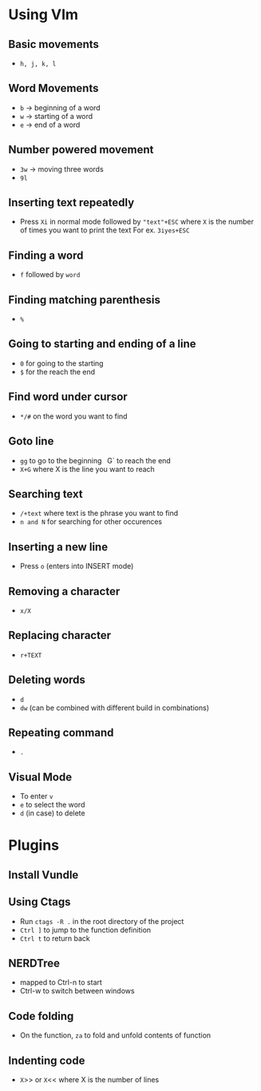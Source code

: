 # Using VIm

## Basic movements
- `h, j, k, l`

## Word Movements
- `b` -> beginning of a word
- `w` -> starting of a word
- `e` -> end of a word

## Number powered movement
- `3w` -> moving three words
- `9l` 

## Inserting text repeatedly
- Press `Xi` in normal mode followed by `"text"+ESC` where `X` is the number of times you want to print the text
For ex. `3iyes+ESC`

## Finding a word
- `f` followed by `word`

## Finding matching parenthesis
- `%`

## Going to starting and ending of a line
- `0` for going to the starting
- `$` for the reach the end

## Find word under cursor
- `*/#` on the word you want to find

## Goto line
- `gg` to go to the beginning
` `G` to reach the end
- `X+G` where X is the line you want to reach

## Searching text
- `/+text` where text is the phrase you want to find
- `n and N` for searching for other occurences

## Inserting a new line
- Press `o` (enters into INSERT mode)

## Removing a character
- `x/X`

## Replacing character
- `r+TEXT`

## Deleting words
- `d`
- `dw` (can be combined with different build in combinations)

## Repeating command
- `.`

## Visual Mode
- To enter `v` 
- `e` to select the word
- `d` (in case) to delete

# Plugins
## Install Vundle

## Using Ctags
- Run `ctags -R .` in the root directory of the project
- `Ctrl ]` to jump to the function definition
- `Ctrl t` to return back

## NERDTree
- mapped to Ctrl-n to start
- Ctrl-w to switch between windows

## Code folding
- On the function, `za` to fold and unfold contents of function 

## Indenting code
- `X`>> or `X`<< where X is the number of lines
